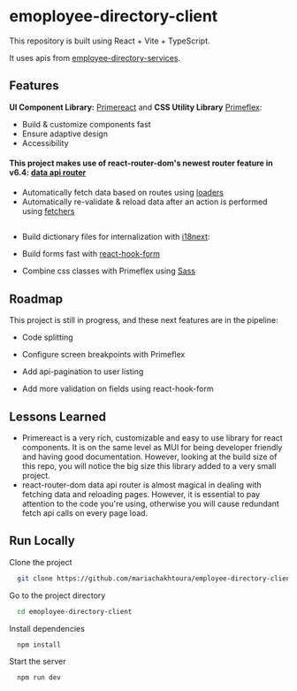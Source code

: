 
# emoployee-directory-client

This repository is built using React + Vite + TypeScript.

It uses apis from [employee-directory-services](https://github.com/mariachakhtoura/employee-directory-services).
## Features
 
**UI Component Library:** [Primereact](https://primereact.org) and **CSS Utility Library** [Primeflex](https://primeflex.org/):
- Build & customize components fast
- Ensure adaptive design
- Accessibility

#### This project makes use of react-router-dom's newest router feature in v6.4: [data api router](https://reactrouter.com/en/main/routers/picking-a-router)

- Automatically fetch data based on routes using [loaders](https://reactrouter.com/en/main/hooks/use-loader-data)
- Automatically re-validate & reload data after an action is performed using [fetchers](https://reactrouter.com/en/main/hooks/use-fetcher)


##

- Build dictionary files for internalization with [i18next](https://www.i18next.com/):

- Build forms fast with [react-hook-form](https://react-hook-form.com/)

- Combine css classes with Primeflex using [Sass](https://sass-lang.com/)

##
## Roadmap
This project is still in progress, and these next features are in the pipeline:

- Code splitting

- Configure screen breakpoints with Primeflex

- Add api-pagination to user listing

- Add more validation on fields using react-hook-form

## Lessons Learned

- Primereact is a very rich, customizable and easy to use library for react components. It is on the same level as MUI for being developer friendly and having good documentation. However, looking at the build size of this repo, you will notice the big size this library added to a very small project.
- react-router-dom data api router is almost magical in dealing with fetching data and reloading pages. However, it is essential to pay attention to the code you're using, otherwise you will cause redundant fetch api calls on every page load.

## Run Locally

Clone the project

```bash
  git clone https://github.com/mariachakhtoura/employee-directory-client
```

Go to the project directory

```bash
  cd emoployee-directory-client
```

Install dependencies

```bash
  npm install
```

Start the server

```bash
  npm run dev
```

